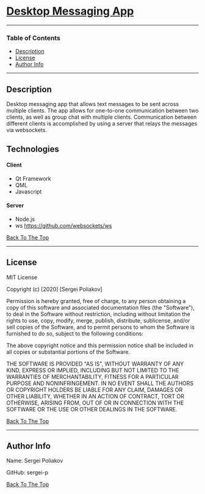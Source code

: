 # [Desktop Messaging App](Desktop-Messaging-App)

---

### Table of Contents
- [Description](#description)
- [License](#license)
- [Author Info](#author-info)

---

## Description
Desktop messaging app that allows text messages to be sent across multiple clients. The app allows for
one-to-one communication between two clients, as well as group chat with multiple clients. Communication
between different clients is accomplished by using a server that relays the messages via websockets.

## Technologies

#### Client
- Qt Framework
- QML 
- Javascript

#### Server
- Node.js
- ws https://github.com/websockets/ws


[Back To The Top](#Desktop-Messaging-App)

---


## License

MIT License

Copyright (c) [2020] [Sergei Poliakov]

Permission is hereby granted, free of charge, to any person obtaining a copy
of this software and associated documentation files (the "Software"), to deal
in the Software without restriction, including without limitation the rights
to use, copy, modify, merge, publish, distribute, sublicense, and/or sell
copies of the Software, and to permit persons to whom the Software is
furnished to do so, subject to the following conditions:

The above copyright notice and this permission notice shall be included in all
copies or substantial portions of the Software.

THE SOFTWARE IS PROVIDED "AS IS", WITHOUT WARRANTY OF ANY KIND, EXPRESS OR
IMPLIED, INCLUDING BUT NOT LIMITED TO THE WARRANTIES OF MERCHANTABILITY,
FITNESS FOR A PARTICULAR PURPOSE AND NONINFRINGEMENT. IN NO EVENT SHALL THE
AUTHORS OR COPYRIGHT HOLDERS BE LIABLE FOR ANY CLAIM, DAMAGES OR OTHER
LIABILITY, WHETHER IN AN ACTION OF CONTRACT, TORT OR OTHERWISE, ARISING FROM,
OUT OF OR IN CONNECTION WITH THE SOFTWARE OR THE USE OR OTHER DEALINGS IN THE
SOFTWARE.

[Back To The Top](#Desktop-Messaging-App)

---

## Author Info
Name: Sergei Poliakov

GitHub: sergei-p

[Back To The Top](#Desktop-Messaging-App)

